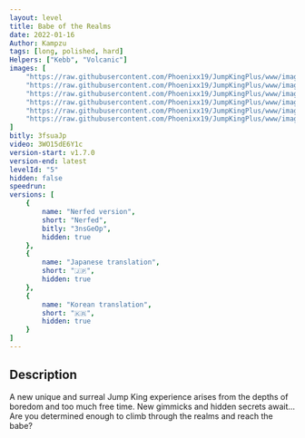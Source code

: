 ```yaml
---
layout: level
title: Babe of the Realms
date: 2022-01-16
Author: Kampzu
tags: [long, polished, hard]
Helpers: ["Kebb", "Volcanic"]
images: [
    "https://raw.githubusercontent.com/Phoenixx19/JumpKingPlus/www/images/workshop/levels/ws5-banner.png",
    "https://raw.githubusercontent.com/Phoenixx19/JumpKingPlus/www/images/workshop/levels/ws5-2.png",
    "https://raw.githubusercontent.com/Phoenixx19/JumpKingPlus/www/images/workshop/levels/ws5-3.png",
    "https://raw.githubusercontent.com/Phoenixx19/JumpKingPlus/www/images/workshop/levels/ws5-4.png"
	"https://raw.githubusercontent.com/Phoenixx19/JumpKingPlus/www/images/workshop/levels/ws5-5.png",
	"https://raw.githubusercontent.com/Phoenixx19/JumpKingPlus/www/images/workshop/levels/ws5-6.png",
]
bitly: 3fsuaJp
video: 3WO15dE6Y1c
version-start: v1.7.0
version-end: latest
levelId: "5"
hidden: false
speedrun:
versions: [
    {
        name: "Nerfed version",
        short: "Nerfed",
        bitly: "3nsGeOp",
        hidden: true
    },
    {
        name: "Japanese translation",
        short: "🇯🇵",
        hidden: true
    },
    {
        name: "Korean translation",
        short: "🇰🇷",
        hidden: true
    }
]
---
```




<!-- more -->

<div id="description">
    <h2>Description</h2>
    <p>A new unique and surreal Jump King experience arises from the depths of boredom and too much free time. 
	New gimmicks and hidden secrets await... Are you determined enough to climb through the realms and reach the babe?</p>
</div>
